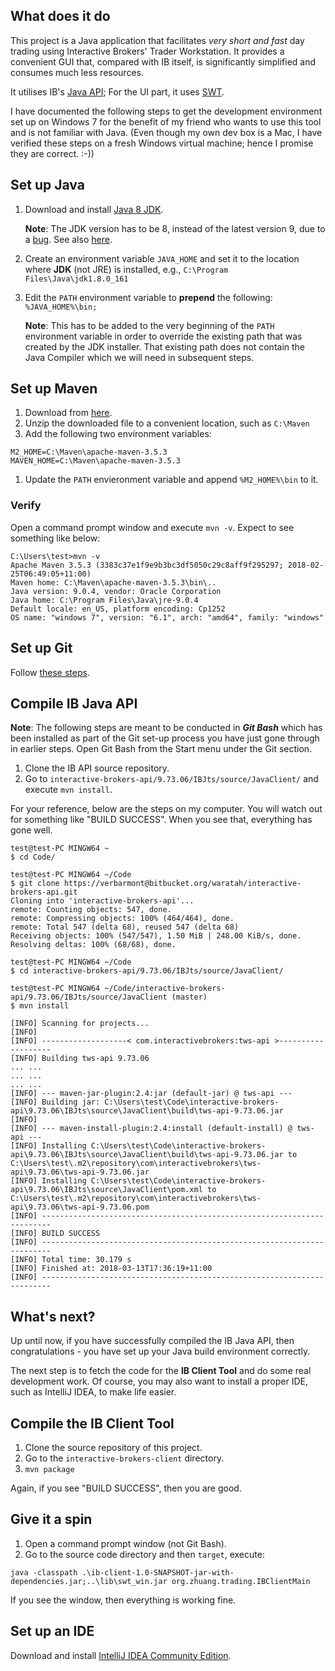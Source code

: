 ## What does it do

This project is a Java application that facilitates *very short and fast* day trading using Interactive Brokers' Trader Workstation. It provides a convenient GUI that, compared with IB itself, is significantly simplified and consumes much less resources.

It utilises IB's [Java API](https://interactivebrokers.github.io/tws-api/index.html); For the UI part, it uses [SWT](https://www.eclipse.org/swt).

I have documented the following steps to get the development environment set up on Windows 7 for the benefit of my friend who wants to use this tool and is not familiar with Java. (Even though my own dev box is a Mac, I have verified these steps on a fresh Windows virtual machine; hence I promise they are correct. :-))

## Set up Java
1. Download and install [Java 8 JDK](http://www.oracle.com/technetwork/java/javase/downloads/jdk8-downloads-2133151.html).

	**Note**: The JDK version has to be 8, instead of the latest version 9, due to a [bug](https://github.com/spring-projects/spring-boot/issues/11042). See also [here](https://jira.spring.io/browse/SPR-15859).

1. Create an environment variable ``JAVA_HOME`` and set it to the location where **JDK** (not JRE) is installed, e.g., ``C:\Program Files\Java\jdk1.8.0_161``
1. Edit the ``PATH`` environment variable to **prepend** the following: 
``%JAVA_HOME%\bin;``

	**Note**: This has to be added to the very beginning of the ``PATH`` environment variable in order to override the existing path that was created by the JDK installer. That existing path does not contain the Java Compiler which we will need in subsequent steps.

## Set up Maven
1. Download from [here](http://mirror.intergrid.com.au/apache/maven/maven-3/3.5.3/binaries/apache-maven-3.5.3-bin.zip).
1. Unzip the downloaded file to a convenient location, such as ``C:\Maven``
1. Add the following two environment variables:
 ```
 M2_HOME=C:\Maven\apache-maven-3.5.3
 MAVEN_HOME=C:\Maven\apache-maven-3.5.3
 ```
1. Update the ``PATH`` envieronment variable and append ``%M2_HOME%\bin`` to it.

### Verify
Open a command prompt window and execute ``mvn -v``. Expect to see something like below:

```
C:\Users\test>mvn -v
Apache Maven 3.5.3 (3383c37e1f9e9b3bc3df5050c29c8aff9f295297; 2018-02-25T06:49:05+11:00)
Maven home: C:\Maven\apache-maven-3.5.3\bin\..
Java version: 9.0.4, vendor: Oracle Corporation
Java home: C:\Program Files\Java\jre-9.0.4
Default locale: en_US, platform encoding: Cp1252
OS name: "windows 7", version: "6.1", arch: "amd64", family: "windows"
```
## Set up Git
Follow [these steps](https://www.atlassian.com/git/tutorials/install-git#windows).

## Compile IB Java API
**Note**: The following steps are meant to be conducted in _**Git Bash**_ which has been installed as part of the Git set-up process you have just gone through in earlier steps. Open Git Bash from the Start menu under the Git section.

1. Clone the IB API source repository.
1. Go to ``interactive-brokers-api/9.73.06/IBJts/source/JavaClient/`` and execute ``mvn install``.

For your reference, below are the steps on my computer. You will watch out for something like "BUILD SUCCESS". When you see that, everything has gone well.

```
test@test-PC MINGW64 ~
$ cd Code/

test@test-PC MINGW64 ~/Code
$ git clone https://verbarmont@bitbucket.org/waratah/interactive-brokers-api.git
Cloning into 'interactive-brokers-api'...
remote: Counting objects: 547, done.
remote: Compressing objects: 100% (464/464), done.
remote: Total 547 (delta 68), reused 547 (delta 68)
Receiving objects: 100% (547/547), 1.50 MiB | 248.00 KiB/s, done.
Resolving deltas: 100% (68/68), done.

test@test-PC MINGW64 ~/Code
$ cd interactive-brokers-api/9.73.06/IBJts/source/JavaClient/

test@test-PC MINGW64 ~/Code/interactive-brokers-api/9.73.06/IBJts/source/JavaClient (master)
$ mvn install

[INFO] Scanning for projects...
[INFO]
[INFO] -------------------< com.interactivebrokers:tws-api >-------------------
[INFO] Building tws-api 9.73.06
... ...
... ...
... ...
[INFO] --- maven-jar-plugin:2.4:jar (default-jar) @ tws-api ---
[INFO] Building jar: C:\Users\test\Code\interactive-brokers-api\9.73.06\IBJts\source\JavaClient\build\tws-api-9.73.06.jar
[INFO]
[INFO] --- maven-install-plugin:2.4:install (default-install) @ tws-api ---
[INFO] Installing C:\Users\test\Code\interactive-brokers-api\9.73.06\IBJts\source\JavaClient\build\tws-api-9.73.06.jar to C:\Users\test\.m2\repository\com\interactivebrokers\tws-api\9.73.06\tws-api-9.73.06.jar
[INFO] Installing C:\Users\test\Code\interactive-brokers-api\9.73.06\IBJts\source\JavaClient\pom.xml to C:\Users\test\.m2\repository\com\interactivebrokers\tws-api\9.73.06\tws-api-9.73.06.pom
[INFO] ------------------------------------------------------------------------
[INFO] BUILD SUCCESS
[INFO] ------------------------------------------------------------------------
[INFO] Total time: 30.179 s
[INFO] Finished at: 2018-03-13T17:36:19+11:00
[INFO] ------------------------------------------------------------------------
```

## What's next?
Up until now, if you have successfully compiled the IB Java API, then congratulations - you have set up your Java build environment correctly.

The next step is to fetch the code for the **IB Client Tool** and do some real development work. Of course, you may also want to install a proper IDE, such as IntelliJ IDEA, to make life easier. 

## Compile the IB Client Tool
1. Clone the source repository of this project.
1. Go to the ``interactive-brokers-client`` directory.
1. ``mvn package``

Again, if you see "BUILD SUCCESS", then you are good.

## Give it a spin
1. Open a command prompt window (not Git Bash).
1. Go to the source code directory and then ``target``, execute:
 ```
 java -classpath .\ib-client-1.0-SNAPSHOT-jar-with-dependencies.jar;..\lib\swt_win.jar org.zhuang.trading.IBClientMain
 ```

If you see the window, then everything is working fine.
	
## Set up an IDE
Download and install [IntelliJ IDEA Community Edition](https://www.jetbrains.com/idea/download/download-thanks.html?platform=windows&code=IIC).
